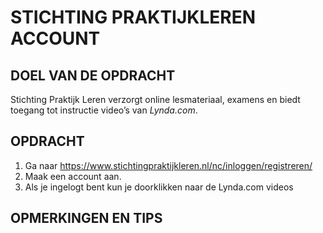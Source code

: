 # STICHTING PRAKTIJKLEREN ACCOUNT

## DOEL VAN DE OPDRACHT

Stichting Praktijk Leren verzorgt online lesmateriaal, examens en biedt toegang tot instructie video’s van _Lynda.com_.



## OPDRACHT

1. Ga naar https://www.stichtingpraktijkleren.nl/nc/inloggen/registreren/
2. Maak een account aan.
3. Als je ingelogt bent kun je doorklikken naar de Lynda.com videos

## OPMERKINGEN EN TIPS

